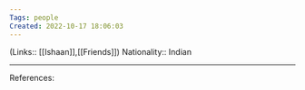 ```yaml
---
Tags: people
Created: 2022-10-17 18:06:03
---
```

(Links:: [[Ishaan]],[[Friends]])
Nationality:: Indian

___
References: